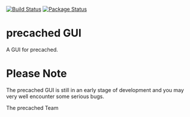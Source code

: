 [![Build Status](https://travis-ci.org/X3n0m0rph59/precached-gui.svg?branch=master)](https://travis-ci.org/X3n0m0rph59/precached-gui) [![Package Status](https://copr.fedorainfracloud.org/coprs/x3n0m0rph59/precached/package/precached-gui/status_image/last_build.png)](https://copr.fedorainfracloud.org/coprs/x3n0m0rph59/precached/package/precached-gui/)

# precached GUI

A GUI for precached.

# Please Note

The precached GUI is still in an early stage of development and you may 
very well encounter some serious bugs.

The precached Team